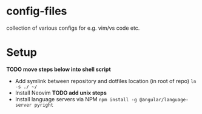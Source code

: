 # config-files
collection of various configs for e.g. vim/vs code etc.

# Setup

**TODO move steps below into shell script**

* Add symlink between repository and dotfiles location (in root of repo) `ln -s ./ ~/`
* Install Neovim **TODO add unix steps**
* Install language servers via NPM `npm install -g @angular/language-server pyright`

